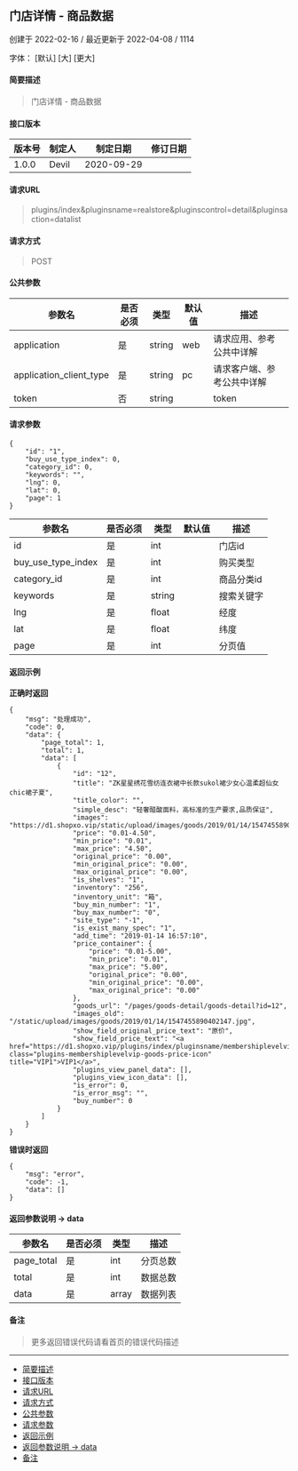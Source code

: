 ## 门店详情 - 商品数据

创建于 2022-02-16 / 最近更新于 2022-04-08 / 1114

字体： \[默认\] \[大\] \[更大\]

#### 简要描述

> 门店详情 - 商品数据

#### 接口版本

| 版本号 | 制定人 | 制定日期 | 修订日期 |
| --- | --- | --- | --- |
| 1.0.0 | Devil | 2020-09-29 |  |

#### 请求URL

> plugins/index&pluginsname=realstore&pluginscontrol=detail&pluginsaction=datalist

#### 请求方式

> POST

#### 公共参数

| 参数名 | 是否必须 | 类型 | 默认值 | 描述 |
| --- | --- | --- | --- | --- |
| application | 是 | string | web | 请求应用、参考公共中详解 |
| application\_client\_type | 是 | string | pc | 请求客户端、参考公共中详解 |
| token | 否 | string |  | token |

#### 请求参数

```
{
    "id": "1",
    "buy_use_type_index": 0,
    "category_id": 0,
    "keywords": "",
    "lng": 0,
    "lat": 0,
    "page": 1
}
```

| 参数名 | 是否必须 | 类型 | 默认值 | 描述 |
| --- | --- | --- | --- | --- |
| id | 是 | int |  | 门店id |
| buy\_use\_type\_index | 是 | int |  | 购买类型 |
| category\_id | 是 | int |  | 商品分类id |
| keywords | 是 | string |  | 搜索关键字 |
| lng | 是 | float |  | 经度 |
| lat | 是 | float |  | 纬度 |
| page | 是 | int |  | 分页值 |

#### 返回示例

**正确时返回**

```
{
    "msg": "处理成功",
    "code": 0,
    "data": {
        "page_total": 1,
        "total": 1,
        "data": [
            {
                "id": "12",
                "title": "ZK星星绣花雪纺连衣裙中长款sukol裙少女心温柔超仙女chic裙子夏",
                "title_color": "",
                "simple_desc": "轻奢醋酸面料，高标准的生产要求,品质保证",
                "images": "https://d1.shopxo.vip/static/upload/images/goods/2019/01/14/1547455890402147.jpg",
                "price": "0.01-4.50",
                "min_price": "0.01",
                "max_price": "4.50",
                "original_price": "0.00",
                "min_original_price": "0.00",
                "max_original_price": "0.00",
                "is_shelves": "1",
                "inventory": "256",
                "inventory_unit": "箱",
                "buy_min_number": "1",
                "buy_max_number": "0",
                "site_type": "-1",
                "is_exist_many_spec": "1",
                "add_time": "2019-01-14 16:57:10",
                "price_container": {
                    "price": "0.01-5.00",
                    "min_price": "0.01",
                    "max_price": "5.00",
                    "original_price": "0.00",
                    "min_original_price": "0.00",
                    "max_original_price": "0.00"
                },
                "goods_url": "/pages/goods-detail/goods-detail?id=12",
                "images_old": "/static/upload/images/goods/2019/01/14/1547455890402147.jpg",
                "show_field_original_price_text": "原价",
                "show_field_price_text": "<a href="https://d1.shopxo.vip/plugins/index/pluginsname/membershiplevelvip.html" class="plugins-membershiplevelvip-goods-price-icon" title="VIP1">VIP1</a>",
                "plugins_view_panel_data": [],
                "plugins_view_icon_data": [],
                "is_error": 0,
                "is_error_msg": "",
                "buy_number": 0
            }
        ]
    }
}
```

**错误时返回**

```
{
    "msg": "error",
    "code": -1,
    "data": []
}
```

#### 返回参数说明 -> data

| 参数名 | 是否必须 | 类型 | 描述 |
| --- | --- | --- | --- |
| page\_total | 是 | int | 分页总数 |
| total | 是 | int | 数据总数 |
| data | 是 | array | 数据列表 |

#### 备注

> 更多返回错误代码请看首页的错误代码描述

* * *

+   [简要描述](#nav-0-H4)
+   [接口版本](#nav-2-H4)
+   [请求URL](#nav-3-H4)
+   [请求方式](#nav-4-H4)
+   [公共参数](#nav-5-H4)
+   [请求参数](#nav-6-H4)
+   [返回示例](#nav-7-H4)
+   [返回参数说明 -> data](#nav-8-H4)
+   [备注](#nav-9-H4)